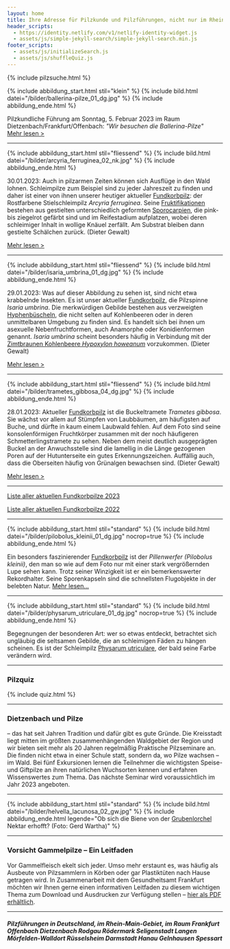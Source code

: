 ```yaml
---
layout: home
title: Ihre Adresse für Pilzkunde und Pilzführungen, nicht nur im Rhein-Main-Gebiet
header_scripts:
  - https://identity.netlify.com/v1/netlify-identity-widget.js
  - assets/js/simple-jekyll-search/simple-jekyll-search.min.js
footer_scripts:
  - assets/js/initializeSearch.js
  - assets/js/shuffleQuiz.js
---
```

{% include pilzsuche.html %}

{% include abbildung_start.html stil="klein" %}
{% include bild.html datei="/bilder/ballerina-pilze_01_dg.jpg" %}
{% include abbildung_ende.html %}

Pilzkundliche Führung am Sonntag, 5. Februar 2023 im Raum Dietzenbach/Frankfurt/Offenbach:
*"Wir besuchen die Ballerina-Pilze"*\
[Mehr lesen >](/termine)

- - -

{% include abbildung_start.html stil="fliessend" %}
{% include bild.html datei="/bilder/arcyria_ferruginea_02_nk.jpg" %}
{% include abbildung_ende.html %}

30.01.2023: Auch in pilzarmen Zeiten können sich Ausflüge in den Wald lohnen. Schleimpilze zum Beispiel sind zu jeder Jahreszeit zu finden und daher ist einer von ihnen unserer heutiger aktueller [Fundkorbpilz](AA "Glossar-"): der Rostfarbene Stielschleimpilz *Arcyria ferruginea*. Seine [Fruktifikationen](Fruktifikation "Glossar") bestehen aus gestielten unterschiedlich geformten [Sporocarpien](Sporocarpien "Glossar"), die pink- bis ziegelrot gefärbt sind und im Reifestadium aufplatzen, wobei deren schleimiger Inhalt in wollige Knäuel zerfällt. Am Substrat bleiben dann gestielte Schälchen zurück. (Dieter Gewalt)

[Mehr lesen >](/pilze/arcyria-ferruginea-rostfarbener-stielschleimpilz)

<div style="clear:  both"></div>

- - -

{% include abbildung_start.html stil="fliessend" %}
{% include bild.html datei="/bilder/isaria_umbrina_01_dg.jpg" %}
{% include abbildung_ende.html %}

29.01.2023: Was auf dieser Abbildung zu sehen ist, sind nicht etwa krabbelnde Insekten. Es ist unser aktueller [Fundkorbpilz](AA "Glossar-"), die Pilzspinne *Isaria umbrina*. Die merkwürdigen Gebilde bestehen aus verzweigten [Hyphenbüscheln](Hyphen "Glossar"), die nicht selten auf Kohlenbeeren oder in deren unmittelbaren Umgebung zu finden sind. Es handelt sich bei ihnen um asexuelle Nebenfruchtformen, auch Anamorphe oder Konidienformen genannt. *Isaria umbrina* scheint besonders häufig in Verbindung mit der [Zimtbraunen Kohlenbeere *Hypoxylon howeanum*](/pilze/hypoxylon-howeanum-zimtbraune-kohlenbeere) vorzukommen. (Dieter Gewalt)

[Mehr lesen >](/pilze/isaria-umbrina-pilzspinne)

<div style="clear:  both"></div>

- - -

{% include abbildung_start.html stil="fliessend" %}
{% include bild.html datei="/bilder/trametes_gibbosa_04_dg.jpg" %}
{% include abbildung_ende.html %}

28.01.2023: Aktueller [Fundkorbpilz](AA "Glossar-") ist die Buckeltramete *Trametes gibbosa*. Sie wächst vor allem auf Stümpfen von Laubbäumen, am häufigsten auf Buche, und dürfte in kaum einem Laubwald fehlen. Auf dem Foto sind seine konsolenförmigen Fruchtkörper zusammen mit der noch häufigeren Schmetterlingstramete zu sehen. Neben dem meist deutlich ausgeprägten Buckel an der Anwuchsstelle sind die lamellig in die Länge gezogenen Poren auf der Hutunterseite ein gutes Erkennungszeichen. Auffällig auch, dass die Oberseiten häufig von Grünalgen bewachsen sind. (Dieter Gewalt)

[Mehr lesen >](/pilze/trametes-gibbosa-buckeltramete)

<div style="clear:  both"></div>

- - -

[Liste aller aktuellen Fundkorbpilze 2023](/artikel/liste-aller-aktuellen-fundkorbpilze-2023.html)

[Liste aller aktuellen Fundkorbpilze 2022](/artikel/liste-aller-aktuellen-fundkorbpilze-2022.html)

- - -

{% include abbildung_start.html stil="standard" %}
{% include bild.html datei="/bilder/pilobolus_kleinii_01_dg.jpg" nocrop=true %}
{% include abbildung_ende.html %}

Ein besonders faszinierender [Fundkorbpilz](AA "Glossar-") ist der *Pillenwerfer (Pilobolus kleinii)*, den man so wie auf dem Foto nur mit einer stark vergrößernden Lupe sehen kann. Trotz seiner Winzigkeit ist er ein bemerkenswerter Rekordhalter. Seine Sporenkapseln sind die schnellsten Flugobjekte in der belebten Natur. [Mehr lesen...](/pilze/pilobolus-kleinii-pillenwerfer)

- - -

{% include abbildung_start.html stil="standard" %}
{% include bild.html datei="/bilder/physarum_utriculare_01_dg.jpg" nocrop=true %}
{% include abbildung_ende.html %}

Begegnungen der besonderen Art: wer so etwas entdeckt, betrachtet sich ungläubig die seltsamen Gebilde, die an schleimigen Fäden zu hängen scheinen. Es ist der Schleimpilz [Physarum utriculare](/pilze/physarum-utriculare-fadenfruchtschleimpilz), der bald seine Farbe verändern wird.

- - -

### Pilzquiz

{% include quiz.html %}

- - -

### Dietzenbach und Pilze

– das hat seit Jahren Tradition und dafür gibt es gute Gründe. Die Kreisstadt liegt mitten im größten zusammenhängenden Waldgebiet der Region und wir bieten seit mehr als 20 Jahren regelmäßig Praktische Pilzseminare an. Die finden nicht etwa in einer Schule statt, sondern da, wo Pilze wachsen – im Wald. Bei fünf Exkursionen lernen die Teilnehmer die wichtigsten Speise- und Giftpilze an ihren natürlichen Wuchsorten kennen und erfahren Wissenswertes zum Thema. Das nächste Seminar wird voraussichtlich im Jahr 2023 angeboten.  

- - -

{% include abbildung_start.html stil="standard" %}
{% include bild.html datei="/bilder/helvella_lacunosa_02_gw.jpg" %}
{% include abbildung_ende.html legende="Ob sich die Biene von der <a href='/pilze/helvella-lacunosa-grubenlorchel'>Grubenlorchel</a> Nektar erhofft?  (Foto: Gerd Wartha)" %}

- - -

### Vorsicht Gammelpilze – Ein Leitfaden

Vor Gammelfleisch ekelt sich jeder. Umso mehr erstaunt es, was häufig als Ausbeute von Pilzsammlern in Körben oder gar Plastiktüten nach Hause getragen wird. In Zusammenarbeit mit dem Gesundheitsamt Frankfurt möchten wir Ihnen gerne einen informativen Leitfaden zu diesem wichtigen Thema zum Download und Ausdrucken zur Verfügung stellen – [hier als PDF erhältlich](/assets/docs/Fundkorb.de-Gammelpilze.pdf).

- - -

##### Pilzführungen in Deutschland, im Rhein-Main-Gebiet, im Raum Frankfurt Offenbach Dietzenbach Rodgau Rödermark Seligenstadt Langen Mörfelden-Walldort Rüsselsheim Darmstadt Hanau Gelnhausen Spessart